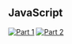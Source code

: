 ## JavaScript
[![Part 1](https://img.shields.io/badge/Part%201-16.021ms-informational)](https://adventofcode.com/2021/)
[![Part 2](https://img.shields.io/badge/Part%202-46.061ms-informational)](https://adventofcode.com/2021/)